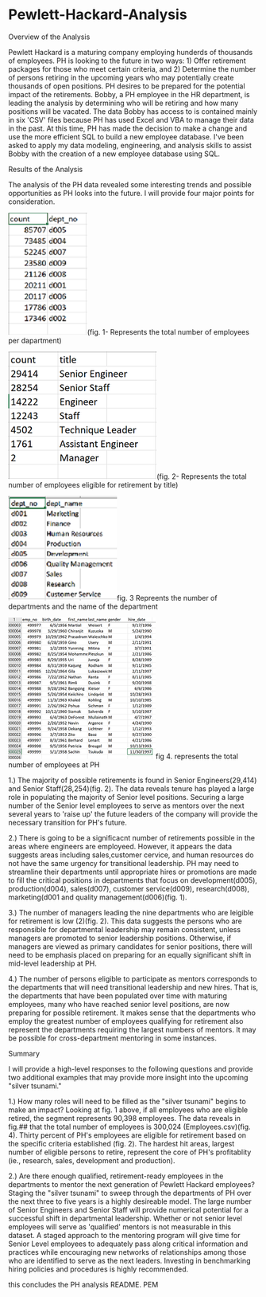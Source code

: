 # Pewlett-Hackard-Analysis
Overview of the Analysis

Pewlett Hackard is a maturing company employing hunderds of thousands of employees. PH is looking to the future in two ways: 1) Offer retirement packages for those who meet certain criteria, and 2) Determine the number of persons retiring in the upcoming years who may potentially create thousands of open positions. PH desires to be prepared for the potential impact of the retirements. Bobby, a PH employee in the HR department, is leading the analysis by determining who will be retiring and how many positions will be vacated. The data Bobby has access to is contained mainly in six 'CSV' files because PH has used Excel and VBA to manage their data in the past. At this time, PH has made the decision to make a change and use the more efficient SQL to build a new employee database. I've been asked to apply my data modeling, engineering, and analysis skills to assist Bobby with the creation of a new employee database using SQL.    


Results of the Analysis

The analysis of the PH data revealed some interesting trends and possible opportunities as PH looks into the future. I will provide four major points for consideration.  



<img src="employees_per_dept.png">(fig. 1- Represents the total number of employees per dapartment) 





 







<img src="retiring_titles.png">(fig. 2- Represents the total number of employees eligible for retirement by title) 













<img src="dept_name.png">fig. 3 Repreents the number of departments and the name of the department












<img src="total_num.png">fig 4. represents the total number of employees at PH 








1.) The majority of possible retirements is found in Senior Engineers(29,414) and Senior Staff(28,254)(fig. 2). The data reveals tenure has played a large role in populating the majority of Senior level positions. Securing a large number of the Senior level employees to serve as mentors over the next several years to 'raise up' the future leaders of the company will provide the necessary transition for PH's future. 


2.) There is going to be a significacnt number of retirements possible in the areas where engineers are employeed. However, it appears the data suggests areas including sales,customer cervice, and human resources do not have the same urgency for transitional leadership. PH may need to streamline their departments until appropriate hires or promotions are made to fill the critical positions in departments that focus on development(d005), production(d004), sales(d007), customer service(d009), research(d008), marketing(d001 and quality management(d006)(fig. 1).


3.) The number of managers leading the nine departments who are leigible for retirement is low (2)(fig. 2). This data suggests the persons who are responsible for departmental leadership may remain consistent, unless managers are promoted to senior leadership positions. Otherwise, if managers are viewed as primary candidates for senior positions, there will need to be emphasis placed on preparing for an equally significant shift in mid-level leadership at PH. 


4.) The number of persons eligible to participate as mentors corresponds to the departments that will need transitional leadership and new hires. That is, the departments that have been populated over time with maturing employees, many who have reached senior level positions, are now preparing for possible retirement. It makes sense that the departments who employ the greatest number of employees qualifying for retirement also represent the departments requiring the largest numbers of mentors. It may be possible for cross-department mentoring in some instances.   



Summary 

I will provide a high-level responses to the following questions and provide two additional examples that may provide more insight into the upcoming "silver tsunami."


1.) How many roles will need to be filled as the "silver tsunami" begins to make an impact?
Looking at fig. 1 above, if all employees who are eligible retired, the segment represents 90,398 employees. The data reveals in fig.## that the total number of employees is 300,024 (Employees.csv)(fig. 4). Thirty percent of PH's employees are eligible for retirement based on the specific criteria established (fig. 2). The hardest hit areas, largest number of eligible persons to retire, represent the core of PH's profitablity (ie., research, sales, development and production). 


2.) Are there enough qualified, retirement-ready employees in the departments to mentor the next generation of Pewlett Hackard employees?
Staging the "silver tsunami" to sweep through the departments of PH over the next three to five years is a highly desireable model. The large number of Senior Engineers and Senior Staff will provide numerical potential for a successful shift in departmental leadership. Whether or not senior level employees will serve as 'qualified' mentors is not measurable in this dataset. A staged approach to the mentoring program will give time for Senior Level employees to adequately pass along critical information and practices while encouraging new networks of relationships among those who are identified to serve as the next leaders. Investing in benchmarking hiring policies and procedures is highly recommended.   


this concludes the PH analysis README. PEM




